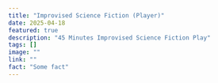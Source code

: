 ```yaml
---
title: "Improvised Science Fiction (Player)"
date: 2025-04-18
featured: true
description: "45 Minutes Improvised Science Fiction Play"
tags: []
image: ""
link: ""
fact: "Some fact"
---
```


